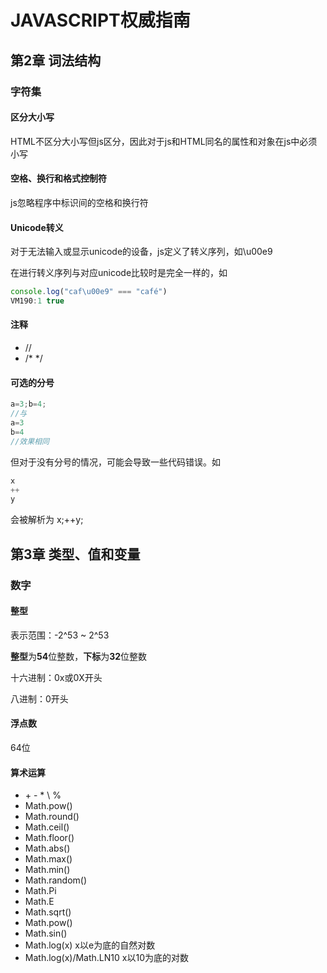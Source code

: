 # JAVASCRIPT权威指南

## 第2章 词法结构

### 字符集

#### 区分大小写

HTML不区分大小写但js区分，因此对于js和HTML同名的属性和对象在js中必须小写

#### 空格、换行和格式控制符

js忽略程序中标识间的空格和换行符

#### Unicode转义

对于无法输入或显示unicode的设备，js定义了转义序列，如\\u00e9

在进行转义序列与对应unicode比较时是完全一样的，如

```javascript
console.log("caf\u00e9" === "café")
VM190:1 true
```

#### 注释

* //
* /*  */

#### 可选的分号

```javascript
a=3;b=4;
//与
a=3
b=4
//效果相同
```

但对于没有分号的情况，可能会导致一些代码错误。如

```javascript
x
++
y
```

会被解析为 x;++y;

## 第3章 类型、值和变量

### 数字

#### 整型

表示范围：-2^53 ~ 2^53

**整型**为**54**位整数，**下标**为**32**位整数

十六进制：0x或0X开头

八进制：0开头

#### 浮点数

64位

#### 算术运算

* \+ \- \* \\ %
* Math.pow()
* Math.round()
* Math.ceil()
* Math.floor()
* Math.abs()
* Math.max()
* Math.min()
* Math.random()
* Math.Pi
* Math.E
* Math.sqrt()
* Math.pow()
* Math.sin()
* Math.log(x)   x以e为底的自然对数
* Math.log(x)/Math.LN10  x以10为底的对数

#### 